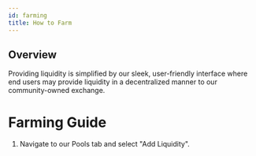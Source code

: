 ```yaml
---
id: farming
title: How to Farm
---
```

## Overview
Providing liquidity is simplified by our sleek, user-friendly interface where end users may provide liquidity in a decentralized manner to our community-owned exchange.

# Farming Guide

1. Navigate to our Pools tab and select "Add Liquidity".